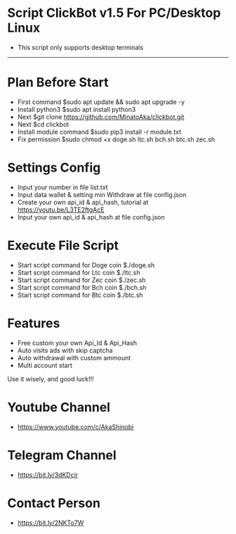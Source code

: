 # Script ClickBot v1.5 For PC/Desktop Linux
- This script only supports desktop terminals
_______________________________________________________________________
# Plan Before Start
- First command $sudo apt update && sudo apt upgrade -y
- Install python3 $sudo apt install python3 
- Next $git clone https://github.com/MinatoAka/clickbot.git
- Next $cd clickbot
- Install module command $sudo pip3 install -r module.txt
- Fix permission $sudo chmod +x doge.sh ltc.sh bch.sh btc.sh zec.sh 

# Settings Config
- Input your number in file list.txt
- Input data wallet & setting min Withdraw at file config.json
- Create your own api_id & api_hash, tutorial at https://youtu.be/L3TE2ftgAcE
- Input your own api_id & api_hash at file config.json


# Execute File Script
- Start script command for Doge coin $./doge.sh
- Start script command for Ltc coin $./ltc.sh
- Start script command for Zec coin $./zec.sh
- Start script command for Bch coin $./bch.sh
- Start script command for Btc coin $./btc.sh


# Features
- Free custom your own Api_Id & Api_Hash
- Auto visits ads with skip captcha
- Auto withdrawal with custom ammount
- Multi account start


Use it wisely, and good luck!!!

# Youtube Channel
- https://www.youtube.com/c/AkaShinobi

# Telegram Channel
- https://bit.ly/3dKDcir

# Contact Person
- https://bit.ly/2NKTo7W
